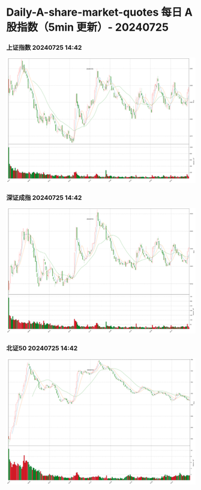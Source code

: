 
# Daily-A-share-market-quotes 每日 A 股指数（5min 更新）- 20240725

### 上证指数 20240725 14:42
![](./fig/2024/7/20240725-sh000001.png)

### 深证成指 20240725 14:42
![](./fig/2024/7/20240725-sz399001.png)

### 北证50 20240725 14:42
![](./fig/2024/7/20240725-bj899050.png)
